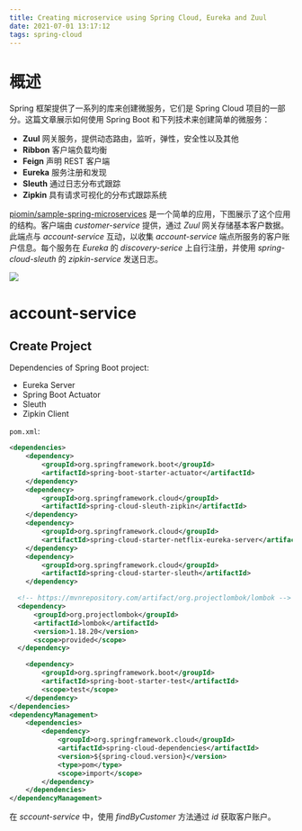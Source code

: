 ```yaml
---
title: Creating microservice using Spring Cloud, Eureka and Zuul
date: 2021-07-01 13:17:12
tags: spring-cloud
---
```


# 概述

Spring 框架提供了一系列的库来创建微服务，它们是 Spring Cloud 项目的一部分。这篇文章展示如何使用 Spring Boot 和下列技术来创建简单的微服务：

- **Zuul** 网关服务，提供动态路由，监听，弹性，安全性以及其他
- **Ribbon** 客户端负载均衡
- **Feign** 声明 REST 客户端
- **Eureka** 服务注册和发现
- **Sleuth** 通过日志分布式跟踪
- **Zipkin** 具有请求可视化的分布式跟踪系统

[piomin/sample-spring-microservices](https://github.com/piomin/sample-spring-microservices) 是一个简单的应用，下图展示了这个应用的结构。客户端由 _customer-service_ 提供，通过 _Zuul_ 网关存储基本客户数据。此端点与 _account-service_ 互动，以收集 _account-service_ 端点所服务的客户账户信息。每个服务在 _Eureka_ 的 _discovery-serice_ 上自行注册，并使用 _spring-cloud-sleuth_ 的 _zipkin-service_ 发送日志。

![](https://i0.wp.com/piotrminkowski.com/wp-content/uploads/2017/02/san1s57hfsas5v53ms53.png?w=710&ssl=1)

# account-service

## Create Project

Dependencies of Spring Boot project:

- Eureka Server
- Spring Boot Actuator
- Sleuth
- Zipkin Client

`pom.xml`:

```xml
<dependencies>
	<dependency>
		<groupId>org.springframework.boot</groupId>
		<artifactId>spring-boot-starter-actuator</artifactId>
	</dependency>
	<dependency>
		<groupId>org.springframework.cloud</groupId>
		<artifactId>spring-cloud-sleuth-zipkin</artifactId>
	</dependency>
	<dependency>
		<groupId>org.springframework.cloud</groupId>
		<artifactId>spring-cloud-starter-netflix-eureka-server</artifactId>
	</dependency>
	<dependency>
		<groupId>org.springframework.cloud</groupId>
		<artifactId>spring-cloud-starter-sleuth</artifactId>
	</dependency>

  <!-- https://mvnrepository.com/artifact/org.projectlombok/lombok -->
  <dependency>
      <groupId>org.projectlombok</groupId>
      <artifactId>lombok</artifactId>
      <version>1.18.20</version>
      <scope>provided</scope>
  </dependency>

	<dependency>
		<groupId>org.springframework.boot</groupId>
		<artifactId>spring-boot-starter-test</artifactId>
		<scope>test</scope>
	</dependency>
</dependencies>
<dependencyManagement>
	<dependencies>
		<dependency>
			<groupId>org.springframework.cloud</groupId>
			<artifactId>spring-cloud-dependencies</artifactId>
			<version>${spring-cloud.version}</version>
			<type>pom</type>
			<scope>import</scope>
		</dependency>
	</dependencies>
</dependencyManagement>
```

在 _sccount-service_ 中，使用 _findByCustomer_ 方法通过 _id_ 获取客户账户。
